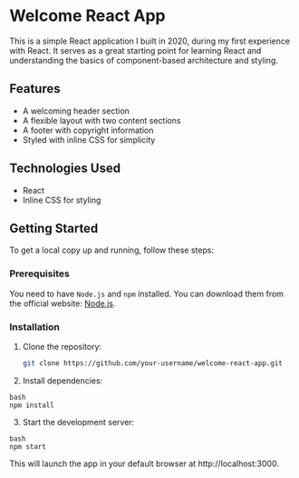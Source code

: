 # Welcome React App

This is a simple React application I built in 2020, during my first experience with React. It serves as a great starting point for learning React and understanding the basics of component-based architecture and styling.

## Features

- A welcoming header section
- A flexible layout with two content sections
- A footer with copyright information
- Styled with inline CSS for simplicity

## Technologies Used

- React
- Inline CSS for styling

## Getting Started

To get a local copy up and running, follow these steps:

### Prerequisites

You need to have `Node.js` and `npm` installed. You can download them from the official website: [Node.js](https://nodejs.org/).

### Installation

1. Clone the repository:
   ```bash
   git clone https://github.com/your-username/welcome-react-app.git
   ```
2. Install dependencies:
```
bash
npm install
```
3. Start the development server:
```
bash
npm start
```
This will launch the app in your default browser at http://localhost:3000.

